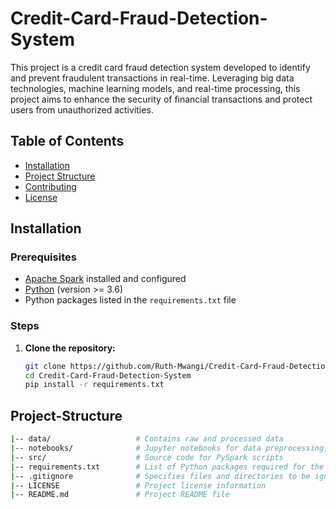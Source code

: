 # Credit-Card-Fraud-Detection-System
This project is a credit card fraud detection system developed to identify and prevent fraudulent transactions in real-time. Leveraging big data technologies, machine learning models, and real-time processing, this project aims to enhance the security of financial transactions and protect users from unauthorized activities.

## Table of Contents

- [Installation](#installation)
- [Project Structure](#project-structure)
- [Contributing](#contributing)
- [License](#license)

## Installation

### Prerequisites

- [Apache Spark](https://spark.apache.org/) installed and configured
- [Python](https://www.python.org/) (version >= 3.6)
- Python packages listed in the `requirements.txt` file

### Steps

1. **Clone the repository:**

   ```bash
   git clone https://github.com/Ruth-Mwangi/Credit-Card-Fraud-Detection-System.git
   cd Credit-Card-Fraud-Detection-System
   pip install -r requirements.txt
   ```

## Project-Structure

```bash
|-- data/                   # Contains raw and processed data
|-- notebooks/              # Jupyter notebooks for data preprocessing, model training, and evaluation
|-- src/                    # Source code for PySpark scripts
|-- requirements.txt        # List of Python packages required for the project
|-- .gitignore              # Specifies files and directories to be ignored by Git
|-- LICENSE                 # Project license information
|-- README.md               # Project README file
```

